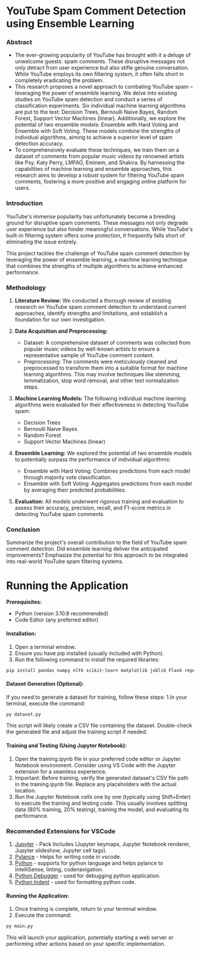 # YouTube Spam Comment Detection using Ensemble Learning

### Abstract
 * The ever-growing popularity of YouTube has brought with it a deluge of unwelcome guests: spam comments. These disruptive messages not only detract from user experience but also stifle genuine conversation. While YouTube employs its own filtering system, it often falls short in completely eradicating the problem.
 * This research proposes a novel approach to combating YouTube spam – leveraging the power of ensemble learning. We delve into existing studies on YouTube spam detection and conduct a series of classification experiments. Six individual machine learning algorithms are put to the test: Decision Trees, Bernoulli Naive Bayes, Random Forest, Support Vector Machines (linear). Additionally, we explore the potential of two ensemble models: Ensemble with Hard Voting and Ensemble with Soft Voting. These models combine the strengths of individual algorithms, aiming to achieve a superior level of spam detection accuracy.
 * To comprehensively evaluate these techniques, we train them on a dataset of comments from popular music videos by renowned artists like Psy, Katy Perry, LMFAO, Eminem, and Shakira. By harnessing the capabilities of machine learning and ensemble approaches, this research aims to develop a robust system for filtering YouTube spam comments, fostering a more positive and engaging online platform for users.

### Introduction

YouTube's immense popularity has unfortunately become a breeding ground for disruptive spam comments. These messages not only degrade user experience but also hinder meaningful conversations. While YouTube's built-in filtering system offers some protection, it frequently falls short of eliminating the issue entirely.

This project tackles the challenge of YouTube spam comment detection by leveraging the power of ensemble learning, a machine learning technique that combines the strengths of multiple algorithms to achieve enhanced performance.

### Methodology

1. **Literature Review:** We conducted a thorough review of existing research on YouTube spam comment detection to understand current approaches, identify strengths and limitations, and establish a foundation for our own investigation.

2. **Data Acquisition and Preprocessing:**
    * Dataset: A comprehensive dataset of comments was collected from popular music videos by well-known artists to ensure a representative sample of YouTube comment content.
    * Preprocessing: The comments were meticulously cleaned and preprocessed to transform them into a suitable format for machine learning algorithms. This may involve techniques like stemming, lemmatization, stop word removal, and other text normalization steps.

3. **Machine Learning Models:** The following individual machine learning algorithms were evaluated for their effectiveness in detecting YouTube spam:
    * Decision Trees
    * Bernoulli Naive Bayes
    * Random Forest
    * Support Vector Machines (linear)

4. **Ensemble Learning:** We explored the potential of two ensemble models to potentially surpass the performance of individual algorithms:
    * Ensemble with Hard Voting: Combines predictions from each model through majority vote classification.
    * Ensemble with Soft Voting: Aggregates predictions from each model by averaging their predicted probabilities.

5. **Evaluation:** All models underwent rigorous training and evaluation to assess their accuracy, precision, recall, and F1-score metrics in detecting YouTube spam comments.

### Conclusion

Summarize the project's overall contribution to the field of YouTube spam comment detection. Did ensemble learning deliver the anticipated improvements? Emphasize the potential for this approach to be integrated into real-world YouTube spam filtering systems.

# Running the Application

**Prerequisites:**
 * Python (version 3.10.8 recommended)
 * Code Editor (any preferred editor)

#### Installation:

  1. Open a terminal window.
  2. Ensure you have pip installed (usually included with Python).
  3. Run the following command to install the required libraries:


```bash
pip install pandas numpy nltk scikit-learn matplotlib joblib Flask reportlab selenium
```

#### Dataset Generation (Optional):

If you need to generate a dataset for training, follow these steps:
  1.In your terminal, execute the command:

```bash
py dataset.py
```
This script will likely create a CSV file containing the dataset. Double-check the generated file and adjust the training script if needed.

#### Training and Testing (Using Jupyter Notebook):

  1. Open the training.ipynb file in your preferred code editor or Jupyter Notebook environment. Consider using VS Code with the Jupyter extension for a seamless experience.
  2. Important: Before training, verify the generated dataset's CSV file path in the training.ipynb file. Replace any placeholders with the actual location.
  3. Run the Jupyter Notebook cells one by one (typically using Shift+Enter) to execute the training and testing code. This usually involves splitting data (80% training, 20% testing), training the model, and evaluating its performance.

### Recomended Extensions for VSCode

  1. [Jupyter](https://marketplace.visualstudio.com/items?itemName=ms-toolsai.jupyter) - Pack Includes (Jupyter keymaps, Jupyter Notebook renderer, Jupyter slideshow, Jupyter cell tags).
  2. [Pylance](https://marketplace.visualstudio.com/items?itemName=ms-python.vscode-pylance) - Helps for writing code in vscode.
  3. [Python](https://marketplace.visualstudio.com/items?itemName=ms-python.python) - supports for python language and helps pylance to IntelliSense, linting, codenavigation.
  4. [Python Debugger](https://marketplace.visualstudio.com/items?itemName=ms-python.debugpy) - used for debugging python application.
  5. [Python Indent](https://marketplace.visualstudio.com/items?itemName=KevinRose.vsc-python-indent) - used for formatting python code.

#### Running the Application:

  1. Once training is complete, return to your terminal window.
  2. Execute the command:

```bash
py main.py
```

This will launch your application, potentially starting a web server or performing other actions based on your specific implementation.

